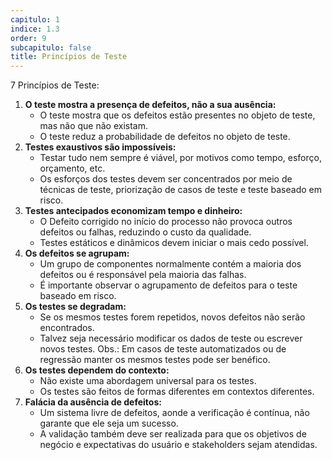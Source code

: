 ```yaml
---
capitulo: 1
indice: 1.3
order: 9
subcapitulo: false
title: Princípios de Teste
---
```


<p>7 Princípios de Teste: </p>

<ol>
    <li>
        <b>O teste mostra a presença de defeitos, não a sua ausência:</b>
        <ul>
            <li>O teste mostra que os defeitos estão presentes no objeto de teste, mas não que não existam.</li>
            <li>O teste reduz a probabilidade de defeitos no objeto de teste.</li>
        </ul>
    </li>
    <li>
        <b>Testes exaustivos são impossíveis:</b>
        <ul>
            <li>Testar tudo nem sempre é viável, por motivos como tempo, esforço, orçamento, etc.</li>
            <li>Os esforços dos testes devem ser concentrados por meio de técnicas de teste, priorização de casos de teste e teste baseado em risco.</li>
        </ul>
    </li>
    <li>
        <b>Testes antecipados economizam tempo e dinheiro:</b>
        <ul>
            <li>O Defeito corrigido no início do processo não provoca outros defeitos ou falhas, reduzindo o custo da qualidade. </li>
            <li>Testes estáticos e dinâmicos devem iniciar o mais cedo possível.</li>
        </ul>
    </li>
    <li>
        <b>Os defeitos se agrupam:</b>
        <ul>
            <li>Um grupo de componentes normalmente contém a maioria dos defeitos ou é responsável pela maioria das falhas.</li>
            <li>É importante observar o agrupamento de defeitos para o teste baseado em risco.</li>
        </ul>
    </li>
    <li>
        <b>Os testes se degradam:</b>
        <ul>
            <li>Se os mesmos testes forem repetidos, novos defeitos não serão encontrados.</li>
            <li>Talvez seja necessário modificar os dados de teste ou escrever novos testes. Obs.: Em casos de teste automatizados ou de regressão manter os mesmos testes pode ser benéfico.</li>
        </ul>
    </li>
    <li>
        <b>Os testes dependem do contexto:</b>
        <ul>
            <li>Não existe uma abordagem universal para os testes.</li>
            <li>Os testes são feitos de formas diferentes em contextos diferentes.</li>
        </ul>
    </li>
    <li>
        <b>Falácia da ausência de defeitos:</b>
        <ul>
            <li>Um sistema livre de defeitos, aonde a verificação é contínua, não garante que ele seja um sucesso.</li>
            <li>A validação também deve ser realizada para que os objetivos de negócio e expectativas do usuário e stakeholders sejam atendidas.</li>
        </ul>
    </li>
</ol>
